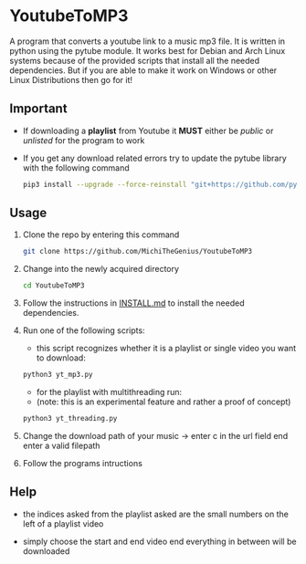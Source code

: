 # YoutubeToMP3

A program that converts a youtube link to a music mp3 file. It is written in python using the pytube module. It works best for Debian and Arch Linux systems because of the provided scripts that install all the needed dependencies. But if you are able to make it work on Windows or other Linux Distributions then go for it!

## Important
- If downloading a **playlist** from Youtube it **MUST** either be *public* or *unlisted* for the program to work
- If you get any download related errors try to update the pytube library with the following command

	```sh
	pip3 install --upgrade --force-reinstall "git+https://github.com/pytube/pytube.git"
	```

## Usage
1. Clone the repo by entering this command

	```sh
	git clone https://github.com/MichiTheGenius/YoutubeToMP3
	```

2. Change into the newly acquired directory
	

	```sh
	cd YoutubeToMP3
	```

3. Follow the instructions in [INSTALL.md](./INSTALL.md) to install the needed dependencies.

4. Run one of the following scripts: 
	- this script recognizes whether it is a playlist or single video you want to download:
	```sh
	python3 yt_mp3.py
	```

	- for the playlist with multithreading run:
	- (note: this is an experimental feature and rather a proof of concept)
	```sh
	python3 yt_threading.py
	```

   
5. Change the download path of your music -> enter c in the url field end enter a valid filepath

6. Follow the programs intructions

## Help
- the indices asked from the playlist asked are the small numbers on the left of a playlist video

- simply choose the start and end video end everything in between will be downloaded
